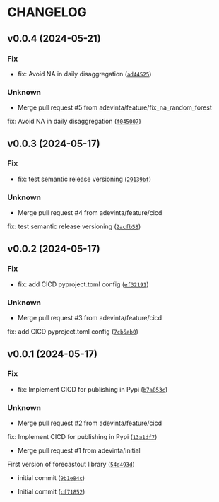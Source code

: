 # CHANGELOG



## v0.0.4 (2024-05-21)

### Fix

* fix: Avoid NA in daily disaggregation ([`ad44525`](https://github.com/adevinta/forecastout/commit/ad44525996395db356eeba0f124d28f5de0325f3))

### Unknown

* Merge pull request #5 from adevinta/feature/fix_na_random_forest

fix: Avoid NA in daily disaggregation ([`f045007`](https://github.com/adevinta/forecastout/commit/f045007c63dd81c447e45cc7feb5a5055d9f22e4))


## v0.0.3 (2024-05-17)

### Fix

* fix: test semantic release versioning ([`29139bf`](https://github.com/adevinta/forecastout/commit/29139bf1db576bcea3c8625930d32d4310650acd))

### Unknown

* Merge pull request #4 from adevinta/feature/cicd

fix: test semantic release versioning ([`2acfb58`](https://github.com/adevinta/forecastout/commit/2acfb58d1b282bc0d85258d99f55b8239b6c9382))


## v0.0.2 (2024-05-17)

### Fix

* fix: add CICD pyproject.toml config ([`ef32191`](https://github.com/adevinta/forecastout/commit/ef321917b45fc8201a57ee60356fcc8374210e7d))

### Unknown

* Merge pull request #3 from adevinta/feature/cicd

fix: add CICD pyproject.toml config ([`7cb5ab0`](https://github.com/adevinta/forecastout/commit/7cb5ab07ea7aa093366056ce0c5b31ade6983470))


## v0.0.1 (2024-05-17)

### Fix

* fix: Implement CICD for publishing in Pypi ([`b7a853c`](https://github.com/adevinta/forecastout/commit/b7a853c35bf0f568f831a9629d9e5b0d2f4cdea5))

### Unknown

* Merge pull request #2 from adevinta/feature/cicd

fix: Implement CICD for publishing in Pypi ([`13a1df7`](https://github.com/adevinta/forecastout/commit/13a1df77c0d1556619ed77f2777ca8a9902de252))

* Merge pull request #1 from adevinta/initial

First version of forecastout library ([`54d493d`](https://github.com/adevinta/forecastout/commit/54d493deca116666aef2200c1737a2590e5bebdb))

* initial commit ([`9b1e84c`](https://github.com/adevinta/forecastout/commit/9b1e84cc8e7cdc040f8cc31cd95378b161e9ae7a))

* Initial commit ([`cf71852`](https://github.com/adevinta/forecastout/commit/cf718520a221453c148ddb5f91a59a911766742c))
